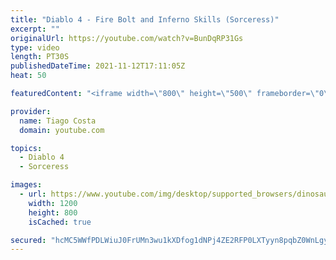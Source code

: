 ```yaml
---
title: "Diablo 4 - Fire Bolt and Inferno Skills (Sorceress)"
excerpt: ""
originalUrl: https://youtube.com/watch?v=BunDqRP31Gs
type: video
length: PT30S
publishedDateTime: 2021-11-12T17:11:05Z
heat: 50

featuredContent: "<iframe width=\"800\" height=\"500\" frameborder=\"0\" src=\"https://www.youtube.com/embed/BunDqRP31Gs\" allow=\"accelerometer; autoplay; encrypted-media; gyroscope; picture-in-picture\" allowfullscreen></iframe>"

provider:
  name: Tiago Costa
  domain: youtube.com

topics:
  - Diablo 4
  - Sorceress

images:
  - url: https://www.youtube.com/img/desktop/supported_browsers/dinosaur.png
    width: 1200
    height: 800
    isCached: true

secured: "hcMC5WWfPDLWiuJ0FrUMn3wu1kXDfog1dNPj4ZE2RFP0LXTyyn8pqbZ0WnLgyUCW4L8tQC5mEmWjHvMe823jT1J0CPbBKAP0iAgLWx2Jh4zlk8gbZYfPcBhJIYVRtlWVCNlJHU8zNTr2J6Uk96xtqar9c9Z4iRuTA2GfqS8uep3qH2bfr9j6w9i85eIOZzfivDbJ8ykghVa3qSjGzKNrrObu2f1iHZRY0pki+DJJb7v0Mpps8VXDFlAlI8SAc60xlAKPKUGoyCQR5+4Ze9lGUmEu/WqZS9XAIQ+fAbWWFNtD9L0NrJOTQtnSlKqZqZ64IZNrgQ1wGS7MgtOJGon4FzU3cMUoOU+RuYhszGGQbtDqbww2/KfrueoOvGXUvoUCc26XIC+AG/35CqTkMaLzaJeh45KVhg/SEDd2eV/B2W0=;QkVSTAsZlKBx+KbLSiK41A=="
---
```


